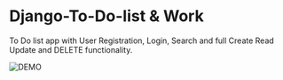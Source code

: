 # Django-To-Do-list & Work
To Do list app with User Registration, Login, Search and full Create Read Update and DELETE functionality.

![DEMO](../master/Django%20To%20Do%20List%20App.jpg)

